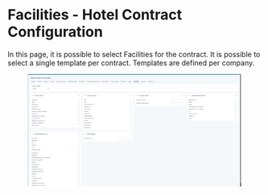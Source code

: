 # Facilities - Hotel Contract Configuration

In this page, it is possible to select Facilities for the contract. It is possible to select a single template per contract. Templates are defined per company.

<figure><img src="../.gitbook/assets/image (7) (1).png" alt=""><figcaption></figcaption></figure>
